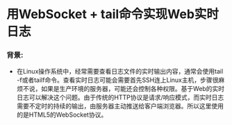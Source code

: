 #  用WebSocket + tail命令实现Web实时日志


### 背景:

* 在Linux操作系统中，经常需要查看日志文件的实时输出内容，通常会使用tail -f或者tailf命令。查看实时日志可能会需要首先SSH连上Linux主机，步骤很麻烦不说，如果是生产环境的服务器，可能还会控制各种权限。基于Web的实时日志可以解决这个问题。由于传统的HTTP协议是请求/响应模式，而实时日志需要不定时的持续的输出，由服务器主动推送给客户端浏览器。所以这里使用的是HTML5的WebSocket协议。


